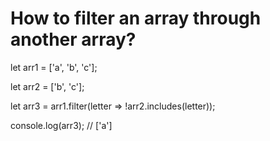 # How to filter an array through another array?

let arr1 = ['a', 'b', 'c'];

let arr2 = ['b', 'c'];

let arr3 = arr1.filter(letter => !arr2.includes(letter));

console.log(arr3); // ['a']
